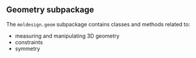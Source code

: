 ## Geometry subpackage

The `moldesign.geom` subpackage contains classes and methods related to:
 * measuring and manipulating 3D geometry
 * constraints
 * symmetry